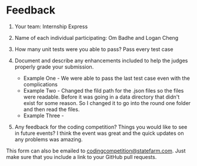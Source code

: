 # Feedback

1. Your team: Internship Express
2. Name of each individual participating: Om Badhe and Logan Cheng
3. How many unit tests were you able to pass? Pass every test case
4. Document and describe any enhancements included to help the judges properly grade your submission.
    - Example One - We were able to pass the last test case even with the complications
    - Example Two - Changed the fild path for the .json files so the files were readable. Before it was going in a data directory that didn't exist for some reason. So I changed it to go into the round one folder and then read the files.
    - Example Three - 

5. Any feedback for the coding competition? Things you would like to see in future events? I think the event was great and the quick updates on any problems was amazing.

This form can also be emailed to [codingcompetition@statefarm.com](mailto:codingcompetition@statefarm.com). Just make sure that you include a link to your GitHub pull requests.
